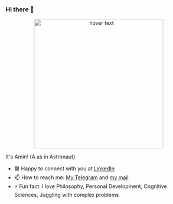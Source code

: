 ### Hi there 👋
<p align="center">
  <img src="https://cdn.dribbble.com/users/1162077/screenshots/3848914/programmer.gif" width="350" title="hover text">
</p>

It's Amin! (A as in Astronaut)
<br />
- 🟦 Happy to connect with you at [LinkedIn](https://www.linkedin.com/in/sed-amin-taheri/)
- 📫 How to reach me: [My Telegram](http://t.me/sed_amin_taheri) and [my mail](mailto:amintaheri90@gmail.com)   
- ⚡ Fun fact: I love Philosophy, Personal Development, Cognitive Sciences, Juggling with complex problems
